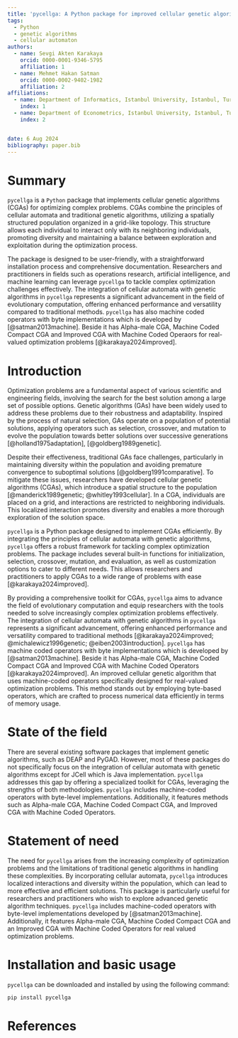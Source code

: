```yaml
---
title: 'pycellga: A Python package for improved cellular genetic algorithms'
tags:
  - Python
  - genetic algorithms
  - cellular automaton
authors:
  - name: Sevgi Akten Karakaya
    orcid: 0000-0001-9346-5795
    affiliation: 1
  - name: Mehmet Hakan Satman
    orcid: 0000-0002-9402-1982
    affiliation: 2
affiliations:
  - name: Department of Informatics, Istanbul University, Istanbul, Turkey
    index: 1
  - name: Department of Econometrics, Istanbul University, Istanbul, Turkey
    index: 2


date: 6 Aug 2024
bibliography: paper.bib
---
```


# Summary
`pycellga` is a `Python` package that implements cellular genetic algorithms (CGAs) for optimizing complex problems. CGAs combine the principles of cellular automata and traditional genetic algorithms, utilizing a spatially structured population organized in a grid-like topology. This structure allows each individual to interact only with its neighboring individuals, promoting diversity and maintaining a balance between exploration and exploitation during the optimization process.

The package is designed to be user-friendly, with a straightforward installation process and comprehensive documentation. Researchers and practitioners in fields such as operations research, artificial intelligence, and machine learning can leverage `pycellga` to tackle complex optimization challenges effectively. The integration of cellular automata with genetic algorithms in `pycellga` represents a significant advancement in the field of evolutionary computation, offering enhanced performance and versatility compared to traditional methods. `pycellga` has also machine coded operators with byte implementations which is developed by [@satman2013machine]. Beside it has Alpha-male CGA, Machine Coded Compact CGA and Improved CGA with Machine Coded Operaors for real-valued optimization problems [@karakaya2024improved].

# Introduction

Optimization problems are a fundamental aspect of various scientific and engineering fields, involving the search for the best solution among a large set of possible options. Genetic algorithms (GAs) have been widely used to address these problems due to their robustness and adaptability. Inspired by the process of natural selection, GAs operate on a population of potential solutions, applying operators such as selection, crossover, and mutation to evolve the population towards better solutions over successive generations [@holland1975adaptation], [@goldberg1989genetic].

Despite their effectiveness, traditional GAs face challenges, particularly in maintaining diversity within the population and avoiding premature convergence to suboptimal solutions [@goldberg1991comparative]. To mitigate these issues, researchers have developed cellular genetic algorithms (CGAs), which introduce a spatial structure to the population [@manderick1989genetic; @whitley1993cellular]. In a CGA, individuals are placed on a grid, and interactions are restricted to neighboring individuals. This localized interaction promotes diversity and enables a more thorough exploration of the solution space.

`pycellga` is a Python package designed to implement CGAs efficiently. By integrating the principles of cellular automata with genetic algorithms, `pycellga` offers a robust framework for tackling complex optimization problems. The package includes several built-in functions for initialization, selection, crossover, mutation, and evaluation, as well as customization options to cater to different needs. This allows researchers and practitioners to apply CGAs to a wide range of problems with ease [@karakaya2024improved].

By providing a comprehensive toolkit for CGAs, `pycellga` aims to advance the field of evolutionary computation and equip researchers with the tools needed to solve increasingly complex optimization problems effectively. The integration of cellular automata with genetic algorithms in `pycellga` represents a significant advancement, offering enhanced performance and versatility compared to traditional methods [@karakaya2024improved; @michalewicz1996genetic; @eiben2003introduction]. `pycellga` has machine coded operators with byte implementations which is developed by [@satman2013machine]. Beside it has Alpha-male CGA, Machine Coded Compact CGA and Improved CGA with Machine Coded Operators [@karakaya2024improved]. An improved cellular genetic algorithm that uses machine-coded operators specifically designed for real-valued optimization problems. This method stands out by employing byte-based operators, which are crafted to process numerical data efficiently in terms of memory usage.


# State of the field

There are several existing software packages that implement genetic algorithms, such as DEAP and PyGAD. However, most of these packages do not specifically focus on the integration of cellular automata with genetic algorithms except for JCell which is Java implementation. `pycellga` addresses this gap by offering a specialized toolkit for CGAs, leveraging the strengths of both methodologies. `pycellga`  includes machine-coded operators with byte-level implementations. Additionally, it features methods such as Alpha-male CGA, Machine Coded Compact CGA, and Improved CGA with Machine Coded Operators.

# Statement of need 

The need for `pycellga` arises from the increasing complexity of optimization problems and the limitations of traditional genetic algorithms in handling these complexities. By incorporating cellular automata, `pycellga` introduces localized interactions and diversity within the population, which can lead to more effective and efficient solutions. This package is particularly useful for researchers and practitioners who wish to explore advanced genetic algorithm techniques. `pycellga` includes machine-coded operators with byte-level implementations developed by [@satman2013machine]. Additionally, it features Alpha-male CGA, Machine Coded Compact CGA and an Improved CGA with Machine Coded Operators for real valued optimization problems.

# Installation and basic usage

`pycellga` can be downloaded and installed by using the following command:

```python
pip install pycellga
```


# References
